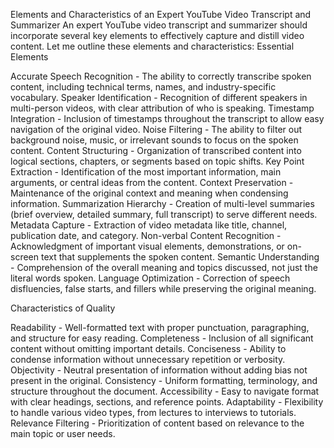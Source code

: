 Elements and Characteristics of an Expert YouTube Video Transcript and Summarizer
An expert YouTube video transcript and summarizer should incorporate several key elements to effectively capture and distill video content. Let me outline these elements and characteristics:
Essential Elements

Accurate Speech Recognition - The ability to correctly transcribe spoken content, including technical terms, names, and industry-specific vocabulary.
Speaker Identification - Recognition of different speakers in multi-person videos, with clear attribution of who is speaking.
Timestamp Integration - Inclusion of timestamps throughout the transcript to allow easy navigation of the original video.
Noise Filtering - The ability to filter out background noise, music, or irrelevant sounds to focus on the spoken content.
Content Structuring - Organization of transcribed content into logical sections, chapters, or segments based on topic shifts.
Key Point Extraction - Identification of the most important information, main arguments, or central ideas from the content.
Context Preservation - Maintenance of the original context and meaning when condensing information.
Summarization Hierarchy - Creation of multi-level summaries (brief overview, detailed summary, full transcript) to serve different needs.
Metadata Capture - Extraction of video metadata like title, channel, publication date, and category.
Non-verbal Content Recognition - Acknowledgment of important visual elements, demonstrations, or on-screen text that supplements the spoken content.
Semantic Understanding - Comprehension of the overall meaning and topics discussed, not just the literal words spoken.
Language Optimization - Correction of speech disfluencies, false starts, and fillers while preserving the original meaning.

Characteristics of Quality

Readability - Well-formatted text with proper punctuation, paragraphing, and structure for easy reading.
Completeness - Inclusion of all significant content without omitting important details.
Conciseness - Ability to condense information without unnecessary repetition or verbosity.
Objectivity - Neutral presentation of information without adding bias not present in the original.
Consistency - Uniform formatting, terminology, and structure throughout the document.
Accessibility - Easy to navigate format with clear headings, sections, and reference points.
Adaptability - Flexibility to handle various video types, from lectures to interviews to tutorials.
Relevance Filtering - Prioritization of content based on relevance to the main topic or user needs.
